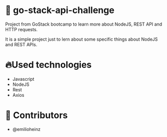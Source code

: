 # :rocket: go-stack-api-challenge
Project from GoStack bootcamp to learn more about NodeJS, REST API and HTTP requests.

It is a simple project just to lern about some specific things about NodeJS and REST APIs.

# :fire:Used technologies
- Javascript
- NodeJS
- Rest
- Axios

# :man: Contributors
- @emilioheinz

